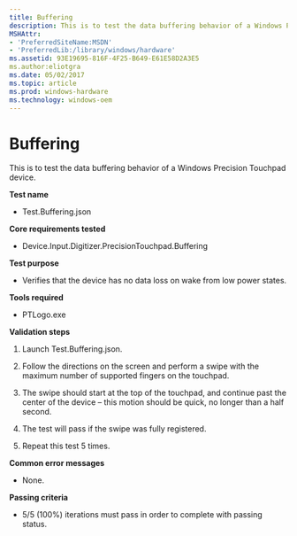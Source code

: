 ```yaml
---
title: Buffering
description: This is to test the data buffering behavior of a Windows Precision Touchpad device.
MSHAttr:
- 'PreferredSiteName:MSDN'
- 'PreferredLib:/library/windows/hardware'
ms.assetid: 93E19695-816F-4F25-B649-E61E58D2A3E5
ms.author:eliotgra
ms.date: 05/02/2017
ms.topic: article
ms.prod: windows-hardware
ms.technology: windows-oem
---
```


# Buffering


This is to test the data buffering behavior of a Windows Precision Touchpad device.

**Test name**

-   Test.Buffering.json

**Core requirements tested**

-   Device.Input.Digitizer.PrecisionTouchpad.Buffering

**Test purpose**

-   Verifies that the device has no data loss on wake from low power states.

**Tools required**

-   PTLogo.exe

**Validation steps**

1. Launch Test.Buffering.json.

2. Follow the directions on the screen and perform a swipe with the maximum number of supported fingers on the touchpad.
3. The swipe should start at the top of the touchpad, and continue past the center of the device – this motion should be quick, no longer than a half second.

4. The test will pass if the swipe was fully registered.

5. Repeat this test 5 times.

**Common error messages**

-   None.

**Passing criteria**

-   5/5 (100%) iterations must pass in order to complete with passing status.

 

 






